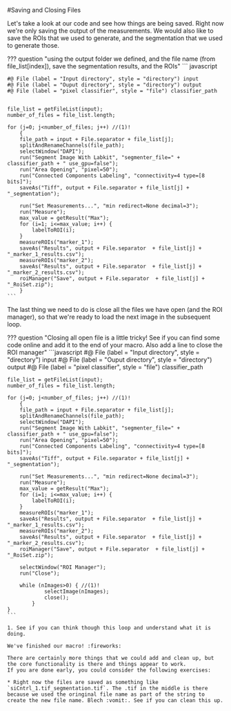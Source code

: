 #Saving and Closing Files

Let's take a look at our code and see how things are being saved. Right now we're only saving the output of the measurements. We would also like to save the ROIs that we used to generate, and the segmentation that we used to generate those.

??? question "using the output folder we defined, and the file name (from file_list[index]), save the segmentation results, and the ROIs"
    ``` javascript

    #@ File (label = "Input directory", style = "directory") input
    #@ File (label = "Ouput directory", style = "directory") output
    #@ File (label = "pixel classifier", style = "file") classifier_path


    file_list = getFileList(input);
    number_of_files = file_list.length;

    for (j=0; j<number_of_files; j++) //(1)!
        {
        file_path = input + File.separator + file_list[j];
        splitAndRenameChannels(file_path);
        selectWindow("DAPI");
        run("Segment Image With Labkit", "segmenter_file=" + classifier_path + " use_gpu=false");
        run("Area Opening", "pixel=50");
        run("Connected Components Labeling", "connectivity=4 type=[8 bits]");
        saveAs("Tiff", output + File.separator + file_list[j] + "_segmentation");

        run("Set Measurements...", "min redirect=None decimal=3");
        run("Measure");
        max_value = getResult("Max"); 
        for (i=1; i<=max_value; i++) {
            labelToROI(i);
        }
        measureROIs("marker_1");
        saveAs("Results", output + File.separator  + file_list[j] + "_marker_1_results.csv");
        measureROIs("marker_2");
        saveAs("Results", output + File.separator  + file_list[j] + "_marker_2_results.csv");
        roiManager("Save", output + File.separator  + file_list[j] + "_RoiSet.zip");
        }
    ```

The last thing we need to do is close all the files we have open (and the ROI manager), so that we're ready to load the next image in the subsequent loop.

??? question "Closing all open file is a little tricky! See if you can find some code online and add it to the end of your macro. Also add a line to close the ROI manager"
    ```javascript
    #@ File (label = "Input directory", style = "directory") input
    #@ File (label = "Ouput directory", style = "directory") output
    #@ File (label = "pixel classifier", style = "file") classifier_path


    file_list = getFileList(input);
    number_of_files = file_list.length;

    for (j=0; j<number_of_files; j++) //(1)!
        {
        file_path = input + File.separator + file_list[j];
        splitAndRenameChannels(file_path);
        selectWindow("DAPI");
        run("Segment Image With Labkit", "segmenter_file=" + classifier_path + " use_gpu=false");
        run("Area Opening", "pixel=50");
        run("Connected Components Labeling", "connectivity=4 type=[8 bits]");
        saveAs("Tiff", output + File.separator + file_list[j] + "_segmentation");

        run("Set Measurements...", "min redirect=None decimal=3");
        run("Measure");
        max_value = getResult("Max"); 
        for (i=1; i<=max_value; i++) {
            labelToROI(i);
        }
        measureROIs("marker_1");
        saveAs("Results", output + File.separator  + file_list[j] + "_marker_1_results.csv");
        measureROIs("marker_2");
        saveAs("Results", output + File.separator  + file_list[j] + "_marker_2_results.csv");
        roiManager("Save", output + File.separator  + file_list[j] + "_RoiSet.zip");

        selectWindow("ROI Manager");
        run("Close");

        while (nImages>0) { //(1)!
                selectImage(nImages); 
                close(); 
            }    
    }
    ```

    1. See if you can think though this loop and understand what it is doing.

    We've finished our macro! :fireworks:

    There are certainly more things that we could add and clean up, but the core functionality is there and things appear to work.
    If you are done early, you could consider the following exercises:

    * Right now the files are saved as something like `siCntrl_1.tif_segmentation.tif`. The .tif in the middle is there because we used the oringinal file name as part of the string to create the new file name. Blech :vomit:. See if you can clean this up.


